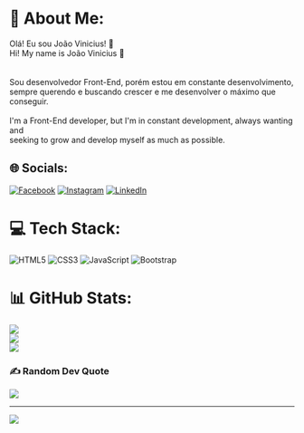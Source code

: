# 💫 About Me:
Olá! Eu sou João Vinicius! 👋<br>Hi! My name is João Vinicius 👋<br><br><br>Sou desenvolvedor Front-End, porém estou em constante desenvolvimento, <br>sempre querendo e buscando crescer e me desenvolver o máximo que conseguir. <br><br>I'm a Front-End developer, but I'm in constant development, always wanting and<br>seeking to grow and develop myself as much as possible.


## 🌐 Socials:
[![Facebook](https://img.shields.io/badge/Facebook-%231877F2.svg?logo=Facebook&logoColor=white)](https://facebook.com/https://www.facebook.com/joaovinicius.logarezodemoraes) [![Instagram](https://img.shields.io/badge/Instagram-%23E4405F.svg?logo=Instagram&logoColor=white)](https://instagram.com/https://www.instagram.com/joao_vinildm/) [![LinkedIn](https://img.shields.io/badge/LinkedIn-%230077B5.svg?logo=linkedin&logoColor=white)](https://linkedin.com/in/https://www.linkedin.com/in/joaovinii/) 

# 💻 Tech Stack:
![HTML5](https://img.shields.io/badge/html5-%23E34F26.svg?style=for-the-badge&logo=html5&logoColor=white) ![CSS3](https://img.shields.io/badge/css3-%231572B6.svg?style=for-the-badge&logo=css3&logoColor=white) ![JavaScript](https://img.shields.io/badge/javascript-%23323330.svg?style=for-the-badge&logo=javascript&logoColor=%23F7DF1E) ![Bootstrap](https://img.shields.io/badge/bootstrap-%23563D7C.svg?style=for-the-badge&logo=bootstrap&logoColor=white)
# 📊 GitHub Stats:
![](https://github-readme-stats.vercel.app/api?username=JoaoVinii1&theme=synthwave&hide_border=false&include_all_commits=true&count_private=false)<br/>
![](https://github-readme-streak-stats.herokuapp.com/?user=JoaoVinii1&theme=synthwave&hide_border=false)<br/>
![](https://github-readme-stats.vercel.app/api/top-langs/?username=JoaoVinii1&theme=synthwave&hide_border=false&include_all_commits=true&count_private=false&layout=compact)

### ✍️ Random Dev Quote
![](https://quotes-github-readme.vercel.app/api?type=horizontal&theme=dark)

---
[![](https://visitcount.itsvg.in/api?id=JoaoVinii1&icon=0&color=0)](https://visitcount.itsvg.in)

<!-- Proudly created with GPRM ( https://gprm.itsvg.in ) -->
